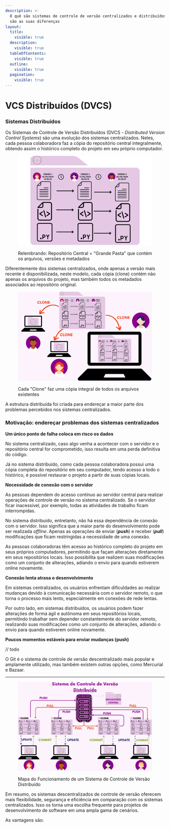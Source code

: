 ```yaml
---
description: >-
  O quê são sistemas de controle de versão centralizados e distribuídos e quais
  são as suas diferenças
layout:
  title:
    visible: true
  description:
    visible: true
  tableOfContents:
    visible: true
  outline:
    visible: true
  pagination:
    visible: true
---
```


# VCS Distribuídos (DVCS)

### **Sistemas Distribuídos**&#x20;

Os Sistemas de Controle de Versão Distribuídos (DVCS - _Distributed Version Control Systems_) são uma evolução dos sistemas centralizados. Neles, cada pessoa colaboradora faz a cópia do repositório central integralmente, obtendo assim o histórico completo do projeto em seu próprio computador.&#x20;

<figure><img src="../../.gitbook/assets/ebook images.png" alt=""><figcaption><p>Relembrando: Repositório Central = "Grande Pasta" que contém os arquivos, versões e metadados</p></figcaption></figure>

Diferentemente dos sistemas centralizados, onde apenas a versão mais recente é disponibilizada, neste modelo, cada cópia (clone) contém não apenas os arquivos do projeto, mas também todos os metadados associados ao repositório original.



<figure><img src="../../.gitbook/assets/15.png" alt=""><figcaption><p>Cada "Clone" faz uma cópia integral de todos os arquivos existentes</p></figcaption></figure>

A estrutura distribuída foi criada para endereçar a maior parte dos problemas percebidos nos sistemas centralizados.

### Motivação: endereçar problemas dos sistemas centralizados

**Um único ponto de falha coloca em risco os dados**

No sistema centralizado, caso algo venha a acontecer com o servidor e o repositório central for comprometido, isso resulta em uma perda definitiva do código.

Já no sistema distribuído, como cada pessoa colaboradora possui uma cópia completa do repositório em seu computador, tendo acesso a todo o histórico, é possível restaurar o projeto a partir de suas cópias locais.

**Necessidade de conexão com o servidor**

As pessoas dependem do acesso contínuo ao servidor central para realizar operações de controle de versão no sistema centralizado. Se o servidor ficar inacessível, por exemplo, todas as atividades de trabalho ficam interrompidas.

No sistema distribuído, entretanto, não há essa dependência de conexão com o servidor. Isso significa que a maior parte do desenvolvimento pode ser realizada _offline_. Apenas as operações de enviar (_**push**_) e receber (_**pull**_) modificações que ficam restringidas a necessidade de uma conexão.

As pessoas colaboradoras têm acesso ao histórico completo do projeto em seus próprios computadores, permitindo que façam alterações diretamente em seus repositórios locais. Isso possibilita que realizem suas modificações como um conjunto de alterações, adiando o envio para quando estiverem online novamente.

**Conexão lenta atrasa o desenvolvimento**

Em sistemas centralizados, os usuários enfrentam dificuldades ao realizar mudanças devido à comunicação necessária com o servidor remoto, o que torna o processo mais lento, especialmente em conexões de rede lentas.&#x20;

Por outro lado, em sistemas distribuídos, os usuários podem fazer alterações de forma ágil e autônoma em seus repositórios locais, permitindo trabalhar sem depender constantemente do servidor remoto, realizando suas modificações como um conjunto de alterações, adiando o envio para quando estiverem online novamente.

**Poucos momentos estáveis para enviar mudanças (push)**

// todo



O Git é o sistema de controle de versão descentralizado mais popular e amplamente utilizado, mas também existem outras opções, como Mercurial e Bazaar.











***



<figure><img src="../../.gitbook/assets/ajuste.png" alt=""><figcaption><p>Mapa do Funcionamento de um Sistema de Controle de Versão Distribuído</p></figcaption></figure>



Em resumo, os sistemas descentralizados de controle de versão oferecem mais flexibilidade, segurança e eficiência em comparação com os sistemas centralizados. Isso os torna uma escolha frequente para projetos de desenvolvimento de software em uma ampla gama de cenários.



As vantagens são:



